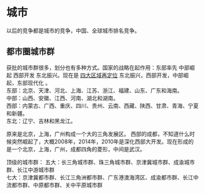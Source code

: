 # 城市

以后的竞争都是城市的竞争，中国、全球城市排名竞争。

## 都市圈城市群

获批的城市群很多，划分也有多种方式。国家的战略在起作用：东部率先 中部崛起 西部开发 东北振兴。现在是 [四大区域再定位](https://www.sohu.com/na/429361713_120179484) 东北振兴，西部开发，中部崛起，东部现代化 。    
东部：北京、天津、河北、上海、江苏、浙江、福建、山东、广东和海南。  
中部：山西、安徽、江西、河南、湖北和湖南。  
西部：内蒙古、广西、重庆、四川、贵州、云南、西藏、陕西、甘肃、青海、宁夏和新疆。  
东北：辽宁、吉林和黑龙江。

原来是北京，上海，广州构成一个大的三角发展区。
西部的成都，不知道什么时候突然崛起了，大概2008年，2014年，2010年是深化西部大开发。现在形成的是一个北京，上海，广州，成都四角的菱形，中间是武汉。

顶级的城市群：
五大：长三角城市群、珠三角城市群、京津冀城市群、成渝城市群、长江中游城市群  
七大：京津冀都市群、长江三角洲都市群、广东港澳海湾区、成渝都市群、长江中流都市群、中原都市群、关中平原城市群